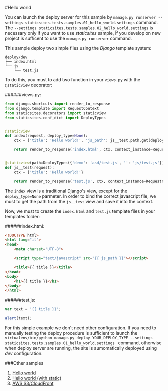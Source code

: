 #Hello world

You can launch the deploy server for this sample by `manage.py runserver --settings staticsites.tests.samples.01_hello_world.settings` 
command. The `--settings staticsites.tests.samples.02_hello_world.settings` is necessary only if you want to use 
*staticsites* sample, if you develop on new project is sufficent to use the `manage.py runserver` command.

This sample deploy two simple files using the *Django* template system:

```
deploy/dev
├── index.html
└── js
    └── test.js
```

To do this, you must to add two function in your `views.py` with the `@staticview` decorator:

######views.py:
```python
from django.shortcuts import render_to_response
from django.template import RequestContext
from staticsites.decorators import staticview
from staticsites.conf_dict import DeployTypes


@staticview
def index(request, deploy_type=None):
    ctx = {'title': 'Hello world!', 'js_path': js__test.path.get(deploy_type=deploy_type), 'deploy_type': deploy_type}

    return render_to_response('index.html', ctx, context_instance=RequestContext(request))


@staticview(path=DeployTypes({'demo': 'asd/test.js', '': 'js/test.js'}))
def js__test(request):
    ctx = {'title': 'Hello world!'}

    return render_to_response('test.js', ctx, context_instance=RequestContext(request))

```

The `index` view is a traditional Django's view, except for the `deploy_type=None` parmeter. In order to bind the correct 
javascript file, we must to get the path from the `js__test` view and save it into the context. 

Now, we must to create the `index.html` and `test.js` template files in your templates folder:

######index.html:
```html
<!DOCTYPE html>
<html lang="it">
<head>
    <meta charset="UTF-8">

    <script type="text/javascript" src="{{ js_path }}"></script>

    <title>{{ title }}</title>
</head>
<body>
    <h1>{{ title }}</h1>
</body>
</html>
```

######test.js:

```javascript
var text = '{{ title }}';

alert(text);
```

For this simple example we don't need other configuration. If you need to manually testing the deploy procedure is 
sufficient to launch the `virtualenv/bin/python manage.py deploy YOUR_DEPLOY_TYPE --settings staticsites.tests.samples.01_hello_world.settings ` 
command, otherwise when deploy server are running, the site is aumomatically deployed using *dev* configuration.

###Other samples

1. [Hello world](https://github.com/ciotto/django-static-sites/tree/master/staticsites/tests/samples/01_hello_world)
2. [Hello world (with static)](https://github.com/ciotto/django-static-sites/tree/master/staticsites/tests/samples/02_hello_world)
3. [AWS S3/CloudFront](https://github.com/ciotto/django-static-sites/tree/master/staticsites/tests/samples/03_aws)
